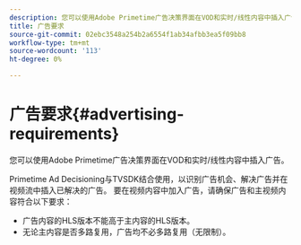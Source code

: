 ```yaml
---
description: 您可以使用Adobe Primetime广告决策界面在VOD和实时/线性内容中插入广告。
title: 广告要求
source-git-commit: 02ebc3548a254b2a6554f1ab34afbb3ea5f09bb8
workflow-type: tm+mt
source-wordcount: '113'
ht-degree: 0%

---
```


# 广告要求{#advertising-requirements}

您可以使用Adobe Primetime广告决策界面在VOD和实时/线性内容中插入广告。

<!--<a id="section_4889E0ED7A4241D98E61AD6C846B84B6"></a>-->

Primetime Ad Decisioning与TVSDK结合使用，以识别广告机会、解决广告并在视频流中插入已解决的广告。
要在视频内容中加入广告，请确保广告和主视频内容符合以下要求：

* 广告内容的HLS版本不能高于主内容的HLS版本。
* 无论主内容是否多路复用，广告均不必多路复用（无限制）。
